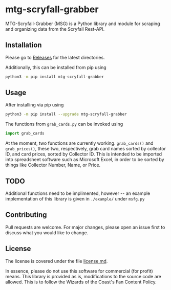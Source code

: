 # mtg-scryfall-grabber

MTG-Scryfall-Grabber (MSG) is a Python library and module for scraping and organizing data from the Scryfall Rest-API.

## Installation

Please go to [Releases](https://github.com/Contrastellar/mtg-scryfall-grabber/releases) for the latest directories.

Additionally, this can be installed from pip using

```bash
python3 -m pip install mtg-scryfall-grabber
```


## Usage

After installing via pip using 
```bash
python3 -m pip install --upgrade mtg-scryfall-grabber
```

The functions from `grab_cards.py` can be invoked using
```python
import grab_cards
```

At the moment, two functions are currently working.
`grab_cards()` and `grab_prices()`, these two, respectively, grab card names sorted by collector ID, and card prices, sorted by Collector ID. This is intended to be imported into spreadsheet software such as Microsoft Excel, in order to be sorted by things like Collector Number, Name, or Price.

## TODO

Additional functions need to be implimented, however -- an example implementation of this library is given in `./example/` under `msfg.py`

## Contributing

Pull requests are welcome. For major changes, please open an issue first
to discuss what you would like to change.

## License
The license is covered under the file [license.md](https://github.com/Contrastellar/mtg-scryfall-grabber/blob/main/license.md).

In essence, please do not use this software for commercial (for profit) means. This library is provided as is, modifications to the source code are allowed. This is to follow the Wizards of the Coast's Fan Content Policy.